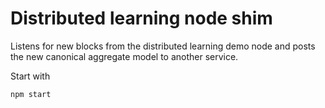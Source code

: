 # Distributed learning node shim

Listens for new blocks from the distributed learning demo node and posts the new canonical aggregate model to another service.

Start with

```
npm start
```
